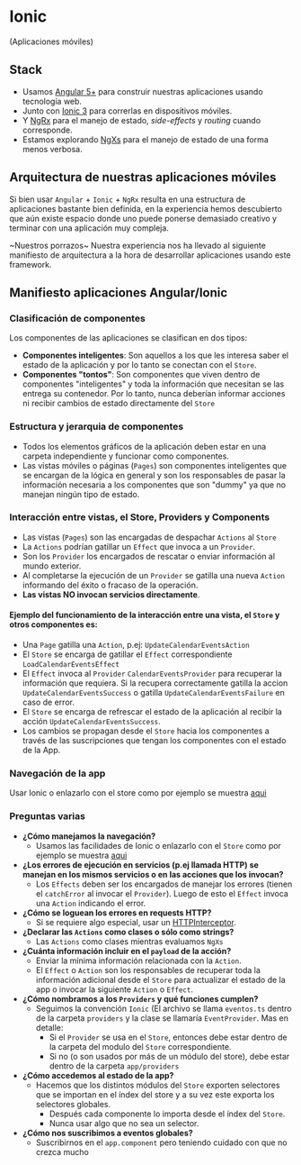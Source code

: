 Ionic
=====

(Aplicaciones móviles)

## Stack

* Usamos [Angular 5+](https://angular.io) para construir nuestras aplicaciones usando tecnología web.
* Junto con [Ionic 3](https://ionicframework.com/) para correrlas en dispositivos móviles.
* Y [NgRx](https://github.com/ngrx/platform) para el manejo de estado, _side-effects_ y _routing_ cuando corresponde.
* Estamos explorando [NgXs](https://ngxs.gitbook.io/ngxs) para el manejo de estado de una forma menos verbosa.



## Arquitectura de nuestras aplicaciones móviles

Si bien usar `Angular` + `Ionic` + `NgRx` resulta en una estructura de aplicaciones bastante bien definida, en la experiencia hemos descubierto que aún existe espacio donde uno puede ponerse demasiado creativo y terminar con una aplicación muy compleja.

~Nuestros porrazos~ Nuestra experiencia nos ha llevado al siguiente manifiesto de arquitectura a la hora de desarrollar aplicaciones usando este framework.

## Manifiesto aplicaciones Angular/Ionic

### Clasificación de componentes

Los componentes de las aplicaciones se clasifican en dos tipos:

 - **Componentes inteligentes**: Son aquellos a los que les interesa saber el estado de la aplicación y por lo tanto se conectan con el `Store`.
 - **Componentes "tontos"**: Son componentes que viven dentro de componentes "inteligentes" y toda la información que necesitan se las entrega su contenedor. Por lo tanto, nunca deberían informar acciones ni recibir cambios de estado directamente del `Store`

### Estructura y jerarquia de componentes

 - Todos los elementos gráficos de la aplicación deben estar en una carpeta independiente y funcionar como componentes.
 - Las vistas móviles o páginas (`Pages`) son componentes inteligentes que se encargan de la lógica en general y son los responsables de pasar la información necesaria a los componentes que son "dummy" ya que no manejan ningún tipo de estado.

### Interacción entre vistas, el Store, Providers y Components

 - Las vistas (`Pages`) son las encargadas de despachar `Actions` al `Store`
 - La `Actions` podrían gatillar un `Effect` que invoca a un `Provider`.
 - Son los `Provider` los encargados de rescatar o enviar información al mundo exterior.
 - Al completarse la ejecución de un `Provider` se gatilla una nueva `Action` informando del éxito o fracaso de la operación.
 - **Las vistas NO invocan servicios directamente**.

#### Ejemplo del funcionamiento de la interacción entre una vista, el `Store` y otros componentes es:

 - Una `Page` gatilla una `Action`, p.ej: `UpdateCalendarEventsAction`
 - El `Store` se encarga de gatillar el `Effect` correspondiente `LoadCalendarEventsEffect`
 - El `Effect` invoca al `Provider` `CalendarEventsProvider` para recuperar la información que requiera. Si la recupera correctamente gatilla la accion `UpdateCalendarEventsSuccess` o gatilla `UpdateCalendarEventsFailure` en caso de error.
 - El `Store` se encarga de refrescar el estado de la aplicación al recibir la acción `UpdateCalendarEventsSuccess`.
 - Los cambios se propagan desde el `Store` hacia los componentes a través de las suscripciones que tengan los componentes con el estado de la App.

### Navegación de la app

Usar Ionic o enlazarlo con el store como por ejemplo se muestra [aqui](https://gist.github.com/llekn/e93dccb2b3dba1744949497a1b054798)

### Preguntas varias

- **¿Cómo manejamos la navegación?**
  + Usamos las facilidades de Ionic o enlazarlo con el `Store` como por ejemplo se muestra [aqui](https://gist.github.com/llekn/e93dccb2b3dba1744949497a1b054798)
- **¿Los errores de ejecución en servicios (p.ej llamada HTTP) se manejan en los mismos servicios  o en las acciones que los invocan?**
  + Los `Effects` deben ser los encargados de manejar los errores (tienen el `catchError` al invocar el `Provider`). Luego de esto el `Effect` invoca una `Action` indicando el error.
- **¿Cómo se loguean los errores en requests HTTP?**
  + Si se requiere algo especial, usar un [HTTPInterceptor](https://gist.github.com/llekn/895436cbfae7486cfd93c92f62c5e50e).
- **¿Declarar las `Actions` como clases o sólo como strings?**
  + Las `Actions` como clases mientras evaluamos `NgXs`
- **¿Cuánta información incluir en el `payload` de la acción?**
  + Enviar la mínima información relacionada con la `Action`.
  + El `Effect` o `Action` son los responsables de recuperar toda la información adicional desde el `Store` para actualizar el estado de la app o invocar la siguiente `Action` o `Effect`.
- **¿Cómo nombramos a los `Providers` y qué funciones cumplen?**
  + Seguimos la convención `Ionic` (El archivo se llama `eventos.ts` dentro de la carpeta `providers` y la clase se llamaría `EventProvider`. Mas en detalle:
    - Si el `Provider` se usa en el `Store`, entonces debe estar dentro de la carpeta del modulo del `Store` correspondiente.
    - Si no (o son usados por más de un módulo del store), debe estar dentro de la carpeta `app/providers`
- **¿Cómo accedemos al estado de la app?**
  + Hacemos que los distintos módulos del `Store` exporten selectores que se importan en el índex del store y a su vez este exporta los selectores globales.
    - Después cada componente lo importa desde el índex del `Store`.
    - Nunca usar algo que no sea un selector.
- **¿Cómo nos suscribimos a eventos globales?**
  + Suscribirnos en el `app.component` pero teniendo cuidado con que no crezca mucho
